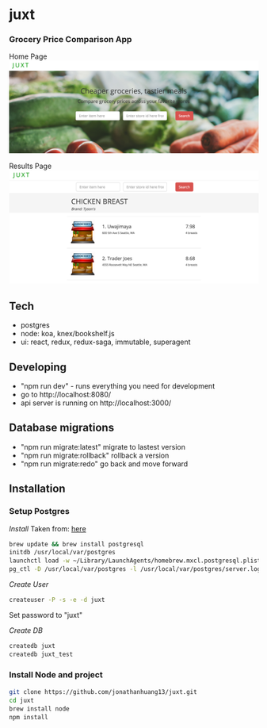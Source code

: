 # juxt
### Grocery Price Comparison App
Home Page
![Home Page](src/ui/assets/images/samples/home.png)

Results Page
![Results Page](src/ui/assets/images/samples/results.png)

## Tech
* postgres
* node: koa, knex/bookshelf.js
* ui: react, redux, redux-saga, immutable, superagent

## Developing
* "npm run dev" - runs everything you need for development
* go to http://localhost:8080/
* api server is running on http://localhost:3000/

## Database migrations
* "npm run migrate:latest" migrate to lastest version
* "npm run migrate:rollback" rollback a version
* "npm run migrate:redo" go back and move forward

## Installation

### Setup Postgres

*Install*
Taken from: [here](https://ernestyalumni.wordpress.com/2015/07/09/installing-postgresql-on-a-mac-mac-os-x-tutorial-introduction-on-how-to-run-create-and-run-a-postgresql-database-etc/)
```bash
brew update && brew install postgresql
initdb /usr/local/var/postgres
launchctl load -w ~/Library/LaunchAgents/homebrew.mxcl.postgresql.plist
pg_ctl -D /usr/local/var/postgres -l /usr/local/var/postgres/server.log start
```

*Create User*

```bash
createuser -P -s -e -d juxt
```

Set password to "juxt"

*Create DB*

```bash
createdb juxt
createdb juxt_test
```

### Install Node and project

```bash
git clone https://github.com/jonathanhuang13/juxt.git
cd juxt
brew install node
npm install 
```

